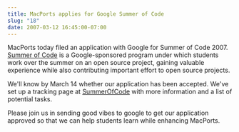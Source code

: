 ```yaml
---
title: MacPorts applies for Google Summer of Code
slug: "18"
date: 2007-03-12 16:45:00-07:00
---
```


MacPorts today filed an application with Google for Summer of Code 2007. [Summer of Code](https://code.google.com/soc/) is a Google-sponsored program under which students work over the summer on an open source project, gaining valuable experience while also contributing important effort to open source projects.

We'll know by March 14 whether our application has been accepted. We've set up a tracking page at [SummerOfCode](https://trac.macports.org/wiki/SummerOfCode) with more information and a list of potential tasks.

Please join us in sending good vibes to google to get our application approved so that we can help students learn while enhancing MacPorts.
